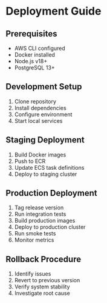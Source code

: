 # Deployment Guide

## Prerequisites

- AWS CLI configured
- Docker installed
- Node.js v18+
- PostgreSQL 13+

## Development Setup

1. Clone repository
2. Install dependencies
3. Configure environment
4. Start local services

## Staging Deployment

1. Build Docker images
2. Push to ECR
3. Update ECS task definitions
4. Deploy to staging cluster

## Production Deployment

1. Tag release version
2. Run integration tests
3. Build production images
4. Deploy to production cluster
5. Run smoke tests
6. Monitor metrics

## Rollback Procedure

1. Identify issues
2. Revert to previous version
3. Verify system stability
4. Investigate root cause